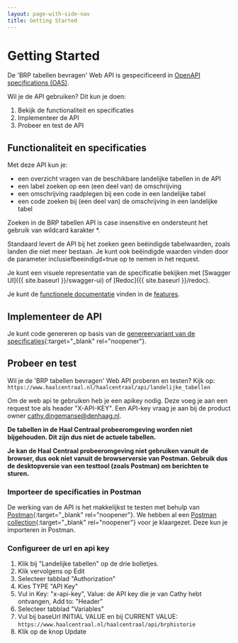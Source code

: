 ```yaml
---
layout: page-with-side-nav
title: Getting Started
---
```


# Getting Started

De 'BRP tabellen bevragen' Web API is gespecificeerd in [OpenAPI specifications (OAS)](https://swagger.io/specification/).

Wil je de API gebruiken? Dit kun je doen:

1. Bekijk de functionaliteit en specificaties
2. Implementeer de API
3. Probeer en test de API

## Functionaliteit en specificaties
Met deze API kun je:
* een overzicht vragen van de beschikbare landelijke tabellen in de API
* een label zoeken op een (een deel van) de omschrijving
* een omschrijving raadplegen bij een code in een landelijke tabel
* een code zoeken bij (een deel van) de omschrijving in een landelijke tabel

Zoeken in de BRP tabellen API is case insensitive en ondersteunt het gebruik van wildcard karakter *.

Standaard levert de API bij het zoeken geen beëindigde tabelwaarden, zoals landen die niet meer bestaan. Je kunt ook beëindigde waarden vinden door de parameter inclusiefbeeindigd=true op te nemen in het request.

Je kunt een visuele representatie van de specificatie bekijken met [Swagger UI]({{ site.baseurl }}/swagger-ui) of [Redoc]({{ site.baseurl }}/redoc).

Je kunt de [functionele documentatie](./features) vinden in de [features](./features).

## Implementeer de API

Je kunt code genereren op basis van de [genereervariant van de specificaties](https://github.com/VNG-Realisatie/Haal-Centraal-BRP-tabellen-bevragen/blob/master/specificatie/genereervariant/openapi.yaml){:target="_blank" rel="noopener"}.

## Probeer en test
Wil je de 'BRP tabellen bevragen' Web API proberen en testen? Kijk op: `https://www.haalcentraal.nl/haalcentraal/api/landelijke_tabellen`

Om de web api te gebruiken heb je een apikey nodig. Deze voeg je aan een request toe als header "X-API-KEY". Een API-key vraag je aan bij de product owner [cathy.dingemanse@denhaag.nl](mailto:cathy.dingemanse@denhaag.nl).

__De tabellen in de Haal Centraal probeeromgeving worden niet bijgehouden. Dit zijn dus niet de actuele tabellen.__

__Je kan de Haal Centraal probeeromgeving niet gebruiken vanuit de browser, dus ook niet vanuit de browserversie van Postman. Gebruik dus de desktopversie van een testtool (zoals Postman) om berichten te sturen.__

### Importeer de specificaties in Postman

De werking van de API is het makkelijkst te testen met behulp van [Postman](https://www.getpostman.com/){:target="_blank" rel="noopener"}. We hebben al een [Postman collection](https://github.com/VNG-Realisatie/Haal-Centraal-BRP-tabellen-bevragen/blob/master/test/Landelijke-tabellen-postman-collection.json){:target="_blank" rel="noopener"} voor je klaargezet. Deze kun je importeren in Postman. 

### Configureer de url en api key

1. Klik bij "Landelijke tabellen" op de drie bolletjes.
2. Klik vervolgens op Edit
3. Selecteer tabblad "Authorization"
4. Kies TYPE "API Key"
5. Vul in Key: "x-api-key", Value: de API key die je van Cathy hebt ontvangen, Add to: "Header"
6. Selecteer tabblad "Variables"
7. Vul bij baseUrl INITIAL VALUE en bij CURRENT VALUE: `https://www.haalcentraal.nl/haalcentraal/api/brphistorie`
8. Klik op de knop Update
